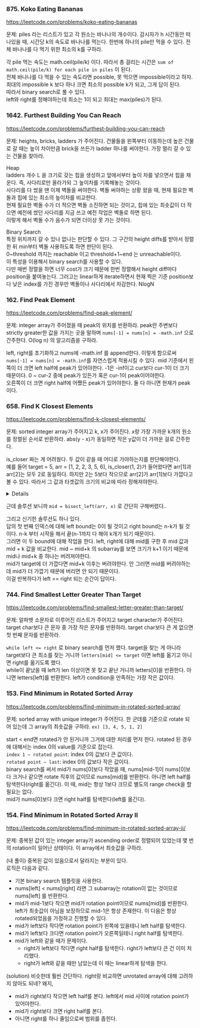 ### 875. Koko Eating Bananas

https://leetcode.com/problems/koko-eating-bananas

문제: piles 라는 리스트가 있고 각 원소는 바나나의 개수이다. 감시자가 h 시간동안 떠나있을 때, 시간당 k의 속도로 바나나를 먹는다. 한번에 하나의 pile만 먹을 수 있다. 전체 바나나를 다 먹기 위한 최소의 k를 구하라.

각 pile 먹는 속도는 math.ceil(pile/k) 이다. 따라서 총 걸리는 시간은 `sum of math.ceil(pile/k) for each pile in piles` 이 된다.    
전체 바나나를 다 먹을 수 있는 속도라면 possible, 못 먹으면 impossible이라고 하자.   
최대의 impossible k 보다 하나 크면 최소의 possible k가 되고, 그게 답이 된다.   
따라서 binary search로 풀 수 있다.    
left와 right를 정해야하는데 최소는 1이 되고 최대는 max(piles)가 된다.   



### 1642. Furthest Building You Can Reach

https://leetcode.com/problems/furthest-building-you-can-reach

문제: heights, bricks, ladders 가 주어진다. 건물들을 왼쪽부터 이동하는데 높은 건물로 갈 때는 높이 차이만큼 brick을 쓰든가 ladder 하나를 써야한다. 가장 멀리 갈 수 있는 건물을 찾아라.

Heap    
ladders 개수 L 을 크기로 갖는 힙을 생성하고 앞에서부터 높이 차를 넣으면서 힙을 채운다. 즉, 사다리로만 올라가되 그 높이차를 기록해놓는 것이다.   
사다리를 다 썼을 땐 이제 벽돌을 써야한다. 벽돌 써야하는 상황 왔을 때, 현재 필요한 벽돌과 힙에 있는 최소의 높이차를 비교한다.     
현재 필요한 벽돌 수가 더 적으면 벽돌 소진하면 되는 것이고, 힙에 있는 최솟값이 더 작으면 예전에 썼던 사다리를 지금 쓰고 예전 작업은 벽돌로 하면 된다.   
이렇게 해서 벽돌 수가 음수가 되면 더이상 못 가는 것이다.   

Binary Search    
특정 위치까지 갈 수 있나 없나는 판단할 수 있다. 그 구간의 height diffs를 받아서 정렬한 뒤 min부터 벽돌 사용하도록 하면 판단이 된다.    
0~threshold 까지는 reachable 이고 threshold+1~end 는 unreachable이다.   
이 특성을 이용해서 binary search를 사용할 수 있다.    
다만 매번 정렬을 하면 너무 cost가 크기 때문에 한번 정렬해서 height diff마다 position을 붙여놓는다. 그러고는 linear하게 iterate하면서 현재 찍은 기준 position보다 낮은 index를 가진 경우만 벽돌이나 사다리에서 차감한다.
NlogN


### 162. Find Peak Element

https://leetcode.com/problems/find-peak-element/

문제: integer array가 주어졌을 때 peak의 위치를 반환하라. peak란 주변보다 strictly greater한 값을 가지는 곳을 말하며 `nums[-1] = nums[n] = -math.inf` 으로 간주한다. O(log n) 의 알고리즘을 구하라.

left, right를 초기화하고 nums에 -math.inf 를 append한다. 이렇게 함으로써 `nums[-1] = nums[n] = -math.inf`를 자연스럽게 적용시킬 수 있다.
mid 기준에서 왼쪽이 더 크면 left half에 peak가 있어야한다. -1은 -inf이고 cur보다 cur-1이 더 크기 때문이다.
0 ~ cur-2 중에 peak가 있든가 혹은 cur-1이 peak이어야한다.   
오른쪽이 더 크면 right half에 어쨌든 peak가 있어야한다.
둘 다 아니면 현재가 peak이다.


### 658. Find K Closest Elements

https://leetcode.com/problems/find-k-closest-elements/

문제: sorted integer array가 주어지고 k, x가 주어진다. x랑 가장 가까운 k개의 원소를 정렬된 순서로 반환하라. abs(y - x)가 동일하면 작은 y값이 더 가까운 걸로 간주한다.

is_closer 짜는 게 어려웠다. 두 값이 같을 때 어디로 가야하는지를 판단해야한다.     
예를 들어 target = 5, arr = [1, 2, 2, 3, 5, 6], is_closer(1, 2)가 들어왔다면 arr[1]과 arr[2]는 모두 2로 동일하다. 하지만 2는 5보다 작으므로 arr[2]가 arr[1]보다 가깝다고 볼 수 있다. 따라서 그 값과 타겟값의 크기의 비교에 따라 정해져야한다.

<details>

```python
class Solution:
    def findClosestElements(self, arr: List[int], k: int, x: int) -> List[int]:
        """
        Find closest first.
        Expanding left and right, find k elements.
        """
        if k == len(arr):
            return arr
        
        def is_closer(l, r):
            if not 0 <= l < len(arr):
                return False
            if not 0 <= r < len(arr):
                return True
            l_val = arr[l]
            r_val = arr[r]
            if l_val == x:
                return True
            if l_val == r_val:
                if l_val < x:
                    return l > r
                return True
            if abs(l_val - x) == abs(r_val - x):
                return l_val < r_val
            return abs(l_val - x) < abs(r_val - x)
        
        left = 0
        right = len(arr) - 1
        while left <= right:
            mid = (left + right) // 2
            
            if is_closer(mid-1, mid):
                right = mid - 1
            elif is_closer(mid+1, mid):
                left = mid + 1
            else:
                break
        # 이후는 mid 기준으로 expand. deque 대신 sliding window를 사용해서 index로만 비교하는 게 더 효율적일 거 같긴 하다. 
```

</details>

근데 솔루션 보니까 `mid = bisect_left(arr, x)` 로 간단히 구해버렸다..

그리고 신기한 솔루션도 하나 있다.   
답의 첫 번째 인덱스에 대해 left bound는 0이 될 것이고 right bound는 n-k가 될 것이다. n-k 부터 시작을 해서 끝(n-1까지 다 해야 k개가 되기 때문이다.   
그러면 이 두 bound에 대해 작업을 한다. left, right에 대해 mid를 구한 후 mid 값과 mid + k 값을 비교한다. mid ~ mid+k 의 subarray를 보면 크기가 k+1 이기 때문에 mid나 mid+k 중 하나는 버려져야한다.      
mid가 target에 더 가깝다면 mid+k 이후는 버려야한다. 안 그러면 mid를 버려야하는데 mid가 더 가깝기 때문에 버리면 안 되기 때문이다.   
이걸 반복하다가 left == right 되는 순간이 답이다.


### 744. Find Smallest Letter Greater Than Target

https://leetcode.com/problems/find-smallest-letter-greater-than-target/

문제: 알파벳 소문자로 이루어진 리스트가 주어지고 target character가 주어진다. target char보다 큰 문자 중 가장 작은 문자를 반환하라. target char보다 큰 게 없으면 첫 번째 문자를 반환하라.

`while left <= right` 로 binary search를 먼저 했다. target을 찾는 게 아니라 target보다 큰 최소를 찾는 거니까 `letters[mid] <= target` 이면 left를 옮기고 아니면 right를 옮기도록 했다.   
while이 끝났을 때 left가 len 이상이면 못 찾고 끝난 거니까 letters[0]을 반환한다. 아니면 letters[left]를 반환한다. left가 condition을 만족하는 가장 작은 값이다.   



### 153. Find Minimum in Rotated Sorted Array

https://leetcode.com/problems/find-minimum-in-rotated-sorted-array/

문제: sorted array with unique integer가 주어진다. 한 군데를 기준으로 rotate 되어 있는데 그 array의 최솟값을 구하라. `ex) [3, 4, 5, 1, 2] ` 

start < end면 rotated가 안 된거니까 그거에 대한 처리를 먼저 한다. rotated 된 경우에 대해서는 index 0의 value를 기준으로 잡는다.   
`index 1 ~ rotated point`: index 0의 값보다 큰 값이다.   
`rotated point ~ last`: index 0의 값보다 작은 값이다.    
binary search를 써서 mid가 nums[0]보다 작았을 때, nums[mid-1]이 nums[0]보다 크거나 같으면 rotate 직후의 값이므로 nums[mid]를 반환한다. 아니면 left half를 탐색한다(right를 옮긴다). 이 때, mid는 항상 1보다 크므로 별도의 range check을 할 필요는 없다.   
mid가 nums[0]보다 크면 right half를 탐색한다(left를 옮긴다).    




### 154. Find Minimum in Rotated Sorted Array II

https://leetcode.com/problems/find-minimum-in-rotated-sorted-array-ii/

문제: 중복된 값이 있는 integer array가 ascending order로 정렬되어 있었는데 몇 번의 rotation이 일어난 상태이다. 이 array에서 최솟값을 구하라.

(내 풀이) 중복된 값이 있음으로서 달라지는 부분이 있다.   
로직은 다음과 같다.   
- 기본 binary search 템플릿을 사용한다.
- nums[left] < nums[right] 라면 그 subarray는 rotation이 없는 것이므로 nums[left] 를 반환한다.
- mid가 mid-1보다 작으면 mid가 rotation point이므로 nums[mid]를 반환한다. left가 최솟값이 아님을 보장하므로 mid-1은 항상 존재한다. 이 다음은 항상 rotated되었음을 가정하고 진행할 수 있다.
- mid가 left보다 작다면 rotation point가 왼쪽에 있을테니 left half를 탐색한다.
- mid가 left보다 크다면 rotation point가 오른쪽일테니 right half를 탐색한다. 
- mid가 left와 같을 때가 문제이다.
  - right가 left보다 작다면 right half를 탐색한다. right가 left보다 큰 건 이미 처리했다.
  - right가 left와 같을 때만 남았는데 이 때는 linear하게 탐색을 한다.

(solution) 비슷한데 훨씬 간단하다. right랑 비교하면 unrotated array에 대해 고려하지 않아도 되네? 왜지,
- mid가 right보다 작으면 left half를 본다. left에서 mid 사이에 rotation point가 있어야한다.
- mid가 right보다 크면 right half를 본다.
- 아니면 right를 하나 줄임으로써 범위를 좁힌다.